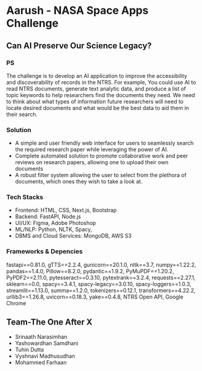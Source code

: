 # Aarush - NASA Space Apps Challenge

## Can AI Preserve Our Science Legacy?

### PS
The challenge is to develop an AI application to improve the accessibility and discoverability of records in the NTRS. For example, You could use AI to read NTRS documents, generate text analytic data, and produce a list of topic keywords to help researchers find the documents they need. We need to think about what types of information future researchers will need to locate desired documents and what would be the best data to aid them in their search.

### Solution
* A simple and user friendly web interface for users to seamlessly search the required research paper while leveraging the power of AI.
* Complete automated solution to promote collaborative work and peer reviews on research papers, allowing one to upload their own documents
* A robust filter system allowing the user to select from the plethora of documents, which ones they wish to take a look at.

### Tech Stacks
* Frontend: HTML, CSS, Next.js, Bootstrap
* Backend: FastAPI, Node.js
* UI/UX: Figma, Adobe Photoshop
* ML/NLP: Python, NLTK, Spacy,
* DBMS and Cloud Services: MongoDB, AWS S3


### Frameworks & Depencies
fastapi==0.81.0,
gTTS==2.2.4,
gunicorn==20.1.0,
nltk==3.7,
numpy==1.22.2,
pandas==1.4.0,
Pillow==8.2.0,
pydantic==1.9.2,
PyMuPDF==1.20.2,
PyPDF2==2.11.0,
pytesseract==0.3.10,
pytextrank==3.2.4,
requests==2.27.1,
sklearn==0.0,
spacy==3.4.1,
spacy-legacy==3.0.10,
spacy-loggers==1.0.3,
streamlit==1.13.0,
summa==1.2.0,
tokenizers==0.12.1,
transformers==4.22.2,
urllib3==1.26.8,
uvicorn==0.18.3,
yake==0.4.8,
NTRS Open API,
Google Chrome

## Team-The One After X
* Srinaath Narasimhan
* Yashowardhan Samdhani 
* Tuhin Dutta 
* Vyshnavi Madhusudhan 
* Mohammed Farhaan
